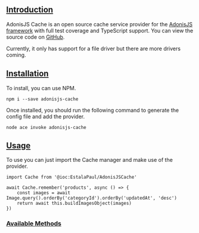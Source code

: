 ## [Introduction](#introduction)

AdonisJS Cache is an open source cache service provider for the [AdonisJS framework](https://adonisjs.com/) with full test coverage and TypeScript support. You can view the source code on [GitHub](https://github.com/estalaPaul/adonisjs-cache).

 

Currently, it only has support for a file driver but there are more drivers coming.

## [Installation](#installation)

To install, you can use NPM.

```
npm i --save adonisjs-cache
```

Once installed, you should run the following command to generate the config file and add the provider.

```
node ace invoke adonisjs-cache
```

## [Usage](#usage)

To use you can just import the Cache manager and make use of the provider.

```
import Cache from '@ioc:EstalaPaul/AdonisJSCache'

await Cache.remember('products', async () => {
    const images = await Image.query().orderBy('categoryId').orderBy('updatedAt', 'desc')
    return await this.buildImagesObject(images)
})
```

### [Available Methods](#available-methods)

